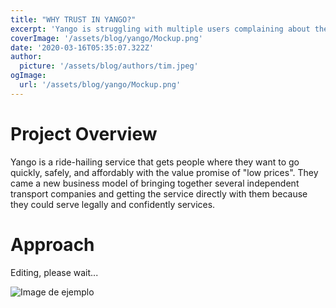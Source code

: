 ```yaml
---
title: "WHY TRUST IN YANGO?"
excerpt: 'Yango is struggling with multiple users complaining about the performance of the Yango App. This case study will focus on analyzing what is going on with the app.'
coverImage: '/assets/blog/yango/Mockup.png'
date: '2020-03-16T05:35:07.322Z'
author:
  picture: '/assets/blog/authors/tim.jpeg'
ogImage:
  url: '/assets/blog/yango/Mockup.png'
---
```


# **Project Overview**

Yango is a ride-hailing service that gets people where they want to go quickly, safely, and affordably with the value promise of "low prices". They came a new business model of bringing together several independent transport companies and getting the service directly with them because they could serve legally and confidently services.

# **Approach**

Editing, please wait...
&ensp;
&ensp;

![Image de ejemplo](/assets/blog/yango/flow.png)
&ensp;